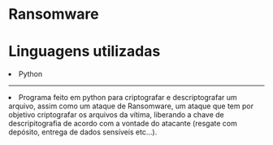 # Ransomware


# Linguagens utilizadas<br>
<li>Python</li>

<hr>

<li>Programa feito em python para criptografar e descriptografar um arquivo, assim como um ataque de Ransomware, um ataque que tem por objetivo criptografar os arquivos da vítima, liberando a chave de descripitografia de acordo com a vontade do atacante (resgate com depósito, entrega de dados sensíveis etc...).</li>
